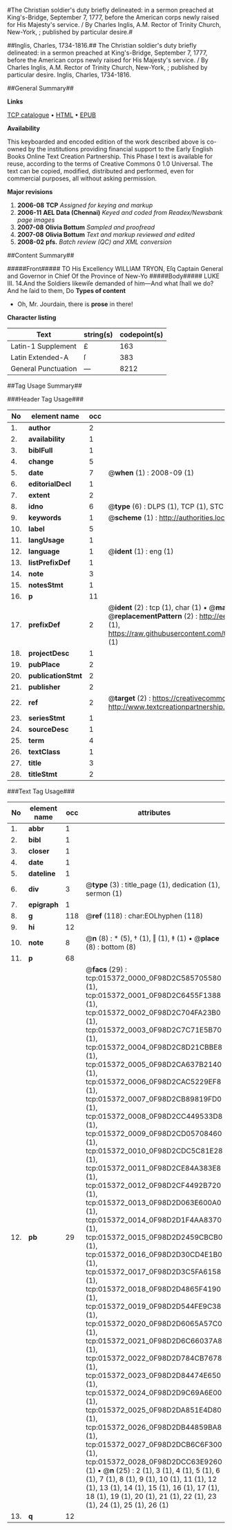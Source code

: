 #The Christian soldier's duty briefly delineated: in a sermon preached at King's-Bridge, September 7, 1777, before the American corps newly raised for His Majesty's service. / By Charles Inglis, A.M. Rector of Trinity Church, New-York, ; published by particular desire.#

##Inglis, Charles, 1734-1816.##
The Christian soldier's duty briefly delineated: in a sermon preached at King's-Bridge, September 7, 1777, before the American corps newly raised for His Majesty's service. / By Charles Inglis, A.M. Rector of Trinity Church, New-York, ; published by particular desire.
Inglis, Charles, 1734-1816.

##General Summary##

**Links**

[TCP catalogue](http://www.ota.ox.ac.uk/tcp/)  • 
[HTML](http://tei.it.ox.ac.uk/tcp/Texts-HTML/free/N12/N12180.html)  • 
[EPUB](http://tei.it.ox.ac.uk/tcp/Texts-EPUB/free/N12/N12180.epub)

**Availability**

This keyboarded and encoded edition of the
	       work described above is co-owned by the institutions
	       providing financial support to the Early English Books
	       Online Text Creation Partnership. This Phase I text is
	       available for reuse, according to the terms of Creative
	       Commons 0 1.0 Universal. The text can be copied,
	       modified, distributed and performed, even for
	       commercial purposes, all without asking permission.

**Major revisions**

1. __2006-08__ __TCP__ *Assigned for keying and markup*
1. __2006-11__ __AEL Data (Chennai)__ *Keyed and coded from Readex/Newsbank page images*
1. __2007-08__ __Olivia Bottum__ *Sampled and proofread*
1. __2007-08__ __Olivia Bottum__ *Text and markup reviewed and edited*
1. __2008-02__ __pfs.__ *Batch review (QC) and XML conversion*

##Content Summary##

#####Front#####
TO His Excellency WILLIAM TRYON, Eſq Captain General and Governor in Chief Of the Province of New-Yo
#####Body#####
LUKE III. 14.And the Soldiers likewiſe demanded of him—And what ſhall we do? And he ſaid to them, Do
**Types of content**

  * Oh, Mr. Jourdain, there is **prose** in there!

**Character listing**


|Text|string(s)|codepoint(s)|
|---|---|---|
|Latin-1 Supplement|£|163|
|Latin Extended-A|ſ|383|
|General Punctuation|—|8212|

##Tag Usage Summary##

###Header Tag Usage###

|No|element name|occ|attributes|
|---|---|---|---|
|1.|__author__|2||
|2.|__availability__|1||
|3.|__biblFull__|1||
|4.|__change__|5||
|5.|__date__|7| @__when__ (1) : 2008-09 (1)|
|6.|__editorialDecl__|1||
|7.|__extent__|2||
|8.|__idno__|6| @__type__ (6) : DLPS (1), TCP (1), STC (1), NOTIS (1), IMAGE-SET (1), EVANS-CITATION (1)|
|9.|__keywords__|1| @__scheme__ (1) : http://authorities.loc.gov/ (1)|
|10.|__label__|5||
|11.|__langUsage__|1||
|12.|__language__|1| @__ident__ (1) : eng (1)|
|13.|__listPrefixDef__|1||
|14.|__note__|3||
|15.|__notesStmt__|1||
|16.|__p__|11||
|17.|__prefixDef__|2| @__ident__ (2) : tcp (1), char (1)  •  @__matchPattern__ (2) : ([0-9\-]+):([0-9IVX]+) (1), (.+) (1)  •  @__replacementPattern__ (2) : http://eebo.chadwyck.com/downloadtiff?vid=$1&page=$2 (1), https://raw.githubusercontent.com/textcreationpartnership/Texts/master/tcpchars.xml#$1 (1)|
|18.|__projectDesc__|1||
|19.|__pubPlace__|2||
|20.|__publicationStmt__|2||
|21.|__publisher__|2||
|22.|__ref__|2| @__target__ (2) : https://creativecommons.org/publicdomain/zero/1.0/ (1), http://www.textcreationpartnership.org/docs/. (1)|
|23.|__seriesStmt__|1||
|24.|__sourceDesc__|1||
|25.|__term__|4||
|26.|__textClass__|1||
|27.|__title__|3||
|28.|__titleStmt__|2||


###Text Tag Usage###

|No|element name|occ|attributes|
|---|---|---|---|
|1.|__abbr__|1||
|2.|__bibl__|1||
|3.|__closer__|1||
|4.|__date__|1||
|5.|__dateline__|1||
|6.|__div__|3| @__type__ (3) : title_page (1), dedication (1), sermon (1)|
|7.|__epigraph__|1||
|8.|__g__|118| @__ref__ (118) : char:EOLhyphen (118)|
|9.|__hi__|12||
|10.|__note__|8| @__n__ (8) : * (5), † (1), ‖ (1), ‡ (1)  •  @__place__ (8) : bottom (8)|
|11.|__p__|68||
|12.|__pb__|29| @__facs__ (29) : tcp:015372_0000_0F98D2C585705580 (1), tcp:015372_0001_0F98D2C6455F1388 (1), tcp:015372_0002_0F98D2C704FA23B0 (1), tcp:015372_0003_0F98D2C7C71E5B70 (1), tcp:015372_0004_0F98D2C8D21CBBE8 (1), tcp:015372_0005_0F98D2CA637B2140 (1), tcp:015372_0006_0F98D2CAC5229EF8 (1), tcp:015372_0007_0F98D2CB89819FD0 (1), tcp:015372_0008_0F98D2CC449533D8 (1), tcp:015372_0009_0F98D2CD05708460 (1), tcp:015372_0010_0F98D2CDC5C81E28 (1), tcp:015372_0011_0F98D2CE84A383E8 (1), tcp:015372_0012_0F98D2CF4492B720 (1), tcp:015372_0013_0F98D2D063E600A0 (1), tcp:015372_0014_0F98D2D1F4AA8370 (1), tcp:015372_0015_0F98D2D2459CBCB0 (1), tcp:015372_0016_0F98D2D30CD4E1B0 (1), tcp:015372_0017_0F98D2D3C5FA6158 (1), tcp:015372_0018_0F98D2D4865F4190 (1), tcp:015372_0019_0F98D2D544FE9C38 (1), tcp:015372_0020_0F98D2D6065A57C0 (1), tcp:015372_0021_0F98D2D6C66037A8 (1), tcp:015372_0022_0F98D2D784CB7678 (1), tcp:015372_0023_0F98D2D84474E650 (1), tcp:015372_0024_0F98D2D9C69A6E00 (1), tcp:015372_0025_0F98D2DA851E4D80 (1), tcp:015372_0026_0F98D2DB44859BA8 (1), tcp:015372_0027_0F98D2DCB6C6F300 (1), tcp:015372_0028_0F98D2DCC63E9260 (1)  •  @__n__ (25) : 2 (1), 3 (1), 4 (1), 5 (1), 6 (1), 7 (1), 8 (1), 9 (1), 10 (1), 11 (1), 12 (1), 13 (1), 14 (1), 15 (1), 16 (1), 17 (1), 18 (1), 19 (1), 20 (1), 21 (1), 22 (1), 23 (1), 24 (1), 25 (1), 26 (1)|
|13.|__q__|12||
